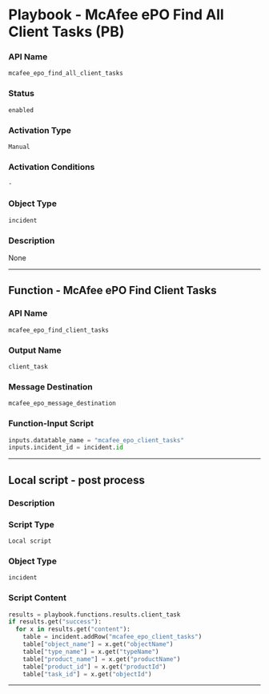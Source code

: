 <!--
    DO NOT MANUALLY EDIT THIS FILE
    THIS FILE IS AUTOMATICALLY GENERATED WITH resilient-sdk codegen
    Generated with resilient-sdk v50.0.151
-->

# Playbook - McAfee ePO Find All Client Tasks (PB)

### API Name
`mcafee_epo_find_all_client_tasks`

### Status
`enabled`

### Activation Type
`Manual`

### Activation Conditions
`-`

### Object Type
`incident`

### Description
None


---
## Function - McAfee ePO Find Client Tasks

### API Name
`mcafee_epo_find_client_tasks`

### Output Name
`client_task`

### Message Destination
`mcafee_epo_message_destination`

### Function-Input Script
```python
inputs.datatable_name = "mcafee_epo_client_tasks"
inputs.incident_id = incident.id
```

---

## Local script - post process

### Description


### Script Type
`Local script`

### Object Type
`incident`

### Script Content
```python
results = playbook.functions.results.client_task
if results.get("success"):
  for x in results.get("content"):
    table = incident.addRow("mcafee_epo_client_tasks")
    table["object_name"] = x.get("objectName")
    table["type_name"] = x.get("typeName")
    table["product_name"] = x.get("productName")
    table["product_id"] = x.get("productId")
    table["task_id"] = x.get("objectId")
```

---

